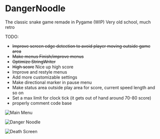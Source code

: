 # DangerNoodle
The classic snake game remade in Pygame (WIP)
Very old school, much retro

TODO:
* ~~Improve screen edge detection to avoid player moving outside game area~~
* ~~Make menus Finish/improve menus~~
* ~~Optimize StringWriter~~
* ~~High score~~ Nice up high score
* Improve and restyle menus
* Add more customizable settings
* Make directional marker in pause menu
* Make status area outside play area for score, current speed
length and so on
* Set a max limit for clock tick (it gets out of hand around 70-80 score)
* properly comment code base

![Main Menu](http://i.imgur.com/yIgMNJD.png)


![Danger Noodle](https://media.giphy.com/media/x0CF6GlF22s9O/giphy.gif)


![Death Screen](http://i.imgur.com/AxAXRBp.png)